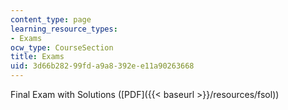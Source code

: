 ```yaml
---
content_type: page
learning_resource_types:
- Exams
ocw_type: CourseSection
title: Exams
uid: 3d66b282-99fd-a9a8-392e-e11a90263668
---
```


Final Exam with Solutions ([PDF]({{< baseurl >}}/resources/fsol))